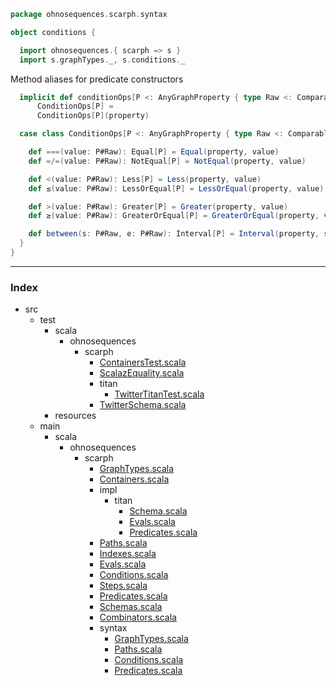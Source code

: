 
```scala
package ohnosequences.scarph.syntax

object conditions {

  import ohnosequences.{ scarph => s }
  import s.graphTypes._, s.conditions._
```

Method aliases for predicate constructors

```scala
  implicit def conditionOps[P <: AnyGraphProperty { type Raw <: Comparable[_] }](property: P):
      ConditionOps[P] = 
      ConditionOps[P](property)

  case class ConditionOps[P <: AnyGraphProperty { type Raw <: Comparable[_] }](property: P) {

    def ===(value: P#Raw): Equal[P] = Equal(property, value)
    def =/=(value: P#Raw): NotEqual[P] = NotEqual(property, value)

    def <(value: P#Raw): Less[P] = Less(property, value)
    def ≤(value: P#Raw): LessOrEqual[P] = LessOrEqual(property, value)

    def >(value: P#Raw): Greater[P] = Greater(property, value)
    def ≥(value: P#Raw): GreaterOrEqual[P] = GreaterOrEqual(property, value)

    def between(s: P#Raw, e: P#Raw): Interval[P] = Interval(property, s, e)
  }
}

```


------

### Index

+ src
  + test
    + scala
      + ohnosequences
        + scarph
          + [ContainersTest.scala][test/scala/ohnosequences/scarph/ContainersTest.scala]
          + [ScalazEquality.scala][test/scala/ohnosequences/scarph/ScalazEquality.scala]
          + titan
            + [TwitterTitanTest.scala][test/scala/ohnosequences/scarph/titan/TwitterTitanTest.scala]
          + [TwitterSchema.scala][test/scala/ohnosequences/scarph/TwitterSchema.scala]
    + resources
  + main
    + scala
      + ohnosequences
        + scarph
          + [GraphTypes.scala][main/scala/ohnosequences/scarph/GraphTypes.scala]
          + [Containers.scala][main/scala/ohnosequences/scarph/Containers.scala]
          + impl
            + titan
              + [Schema.scala][main/scala/ohnosequences/scarph/impl/titan/Schema.scala]
              + [Evals.scala][main/scala/ohnosequences/scarph/impl/titan/Evals.scala]
              + [Predicates.scala][main/scala/ohnosequences/scarph/impl/titan/Predicates.scala]
          + [Paths.scala][main/scala/ohnosequences/scarph/Paths.scala]
          + [Indexes.scala][main/scala/ohnosequences/scarph/Indexes.scala]
          + [Evals.scala][main/scala/ohnosequences/scarph/Evals.scala]
          + [Conditions.scala][main/scala/ohnosequences/scarph/Conditions.scala]
          + [Steps.scala][main/scala/ohnosequences/scarph/Steps.scala]
          + [Predicates.scala][main/scala/ohnosequences/scarph/Predicates.scala]
          + [Schemas.scala][main/scala/ohnosequences/scarph/Schemas.scala]
          + [Combinators.scala][main/scala/ohnosequences/scarph/Combinators.scala]
          + syntax
            + [GraphTypes.scala][main/scala/ohnosequences/scarph/syntax/GraphTypes.scala]
            + [Paths.scala][main/scala/ohnosequences/scarph/syntax/Paths.scala]
            + [Conditions.scala][main/scala/ohnosequences/scarph/syntax/Conditions.scala]
            + [Predicates.scala][main/scala/ohnosequences/scarph/syntax/Predicates.scala]

[test/scala/ohnosequences/scarph/ContainersTest.scala]: ../../../../../test/scala/ohnosequences/scarph/ContainersTest.scala.md
[test/scala/ohnosequences/scarph/ScalazEquality.scala]: ../../../../../test/scala/ohnosequences/scarph/ScalazEquality.scala.md
[test/scala/ohnosequences/scarph/titan/TwitterTitanTest.scala]: ../../../../../test/scala/ohnosequences/scarph/titan/TwitterTitanTest.scala.md
[test/scala/ohnosequences/scarph/TwitterSchema.scala]: ../../../../../test/scala/ohnosequences/scarph/TwitterSchema.scala.md
[main/scala/ohnosequences/scarph/GraphTypes.scala]: ../GraphTypes.scala.md
[main/scala/ohnosequences/scarph/Containers.scala]: ../Containers.scala.md
[main/scala/ohnosequences/scarph/impl/titan/Schema.scala]: ../impl/titan/Schema.scala.md
[main/scala/ohnosequences/scarph/impl/titan/Evals.scala]: ../impl/titan/Evals.scala.md
[main/scala/ohnosequences/scarph/impl/titan/Predicates.scala]: ../impl/titan/Predicates.scala.md
[main/scala/ohnosequences/scarph/Paths.scala]: ../Paths.scala.md
[main/scala/ohnosequences/scarph/Indexes.scala]: ../Indexes.scala.md
[main/scala/ohnosequences/scarph/Evals.scala]: ../Evals.scala.md
[main/scala/ohnosequences/scarph/Conditions.scala]: ../Conditions.scala.md
[main/scala/ohnosequences/scarph/Steps.scala]: ../Steps.scala.md
[main/scala/ohnosequences/scarph/Predicates.scala]: ../Predicates.scala.md
[main/scala/ohnosequences/scarph/Schemas.scala]: ../Schemas.scala.md
[main/scala/ohnosequences/scarph/Combinators.scala]: ../Combinators.scala.md
[main/scala/ohnosequences/scarph/syntax/GraphTypes.scala]: GraphTypes.scala.md
[main/scala/ohnosequences/scarph/syntax/Paths.scala]: Paths.scala.md
[main/scala/ohnosequences/scarph/syntax/Conditions.scala]: Conditions.scala.md
[main/scala/ohnosequences/scarph/syntax/Predicates.scala]: Predicates.scala.md